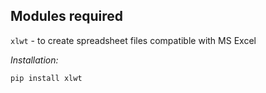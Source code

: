 ## Modules required
`xlwt` - to create spreadsheet files compatible with MS Excel

*Installation:*

```
pip install xlwt
```
